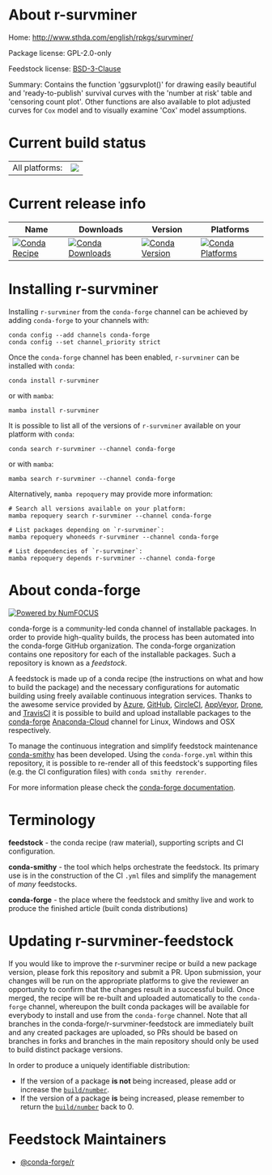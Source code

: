 About r-survminer
=================

Home: http://www.sthda.com/english/rpkgs/survminer/

Package license: GPL-2.0-only

Feedstock license: [BSD-3-Clause](https://github.com/conda-forge/r-survminer-feedstock/blob/main/LICENSE.txt)

Summary: Contains the function 'ggsurvplot()' for drawing easily beautiful and 'ready-to-publish' survival curves with the 'number at risk' table and 'censoring count plot'. Other functions are also available to plot adjusted curves for `Cox` model and to visually examine 'Cox' model assumptions.

Current build status
====================


<table><tr><td>All platforms:</td>
    <td>
      <a href="https://dev.azure.com/conda-forge/feedstock-builds/_build/latest?definitionId=1696&branchName=main">
        <img src="https://dev.azure.com/conda-forge/feedstock-builds/_apis/build/status/r-survminer-feedstock?branchName=main">
      </a>
    </td>
  </tr>
</table>

Current release info
====================

| Name | Downloads | Version | Platforms |
| --- | --- | --- | --- |
| [![Conda Recipe](https://img.shields.io/badge/recipe-r--survminer-green.svg)](https://anaconda.org/conda-forge/r-survminer) | [![Conda Downloads](https://img.shields.io/conda/dn/conda-forge/r-survminer.svg)](https://anaconda.org/conda-forge/r-survminer) | [![Conda Version](https://img.shields.io/conda/vn/conda-forge/r-survminer.svg)](https://anaconda.org/conda-forge/r-survminer) | [![Conda Platforms](https://img.shields.io/conda/pn/conda-forge/r-survminer.svg)](https://anaconda.org/conda-forge/r-survminer) |

Installing r-survminer
======================

Installing `r-survminer` from the `conda-forge` channel can be achieved by adding `conda-forge` to your channels with:

```
conda config --add channels conda-forge
conda config --set channel_priority strict
```

Once the `conda-forge` channel has been enabled, `r-survminer` can be installed with `conda`:

```
conda install r-survminer
```

or with `mamba`:

```
mamba install r-survminer
```

It is possible to list all of the versions of `r-survminer` available on your platform with `conda`:

```
conda search r-survminer --channel conda-forge
```

or with `mamba`:

```
mamba search r-survminer --channel conda-forge
```

Alternatively, `mamba repoquery` may provide more information:

```
# Search all versions available on your platform:
mamba repoquery search r-survminer --channel conda-forge

# List packages depending on `r-survminer`:
mamba repoquery whoneeds r-survminer --channel conda-forge

# List dependencies of `r-survminer`:
mamba repoquery depends r-survminer --channel conda-forge
```


About conda-forge
=================

[![Powered by
NumFOCUS](https://img.shields.io/badge/powered%20by-NumFOCUS-orange.svg?style=flat&colorA=E1523D&colorB=007D8A)](https://numfocus.org)

conda-forge is a community-led conda channel of installable packages.
In order to provide high-quality builds, the process has been automated into the
conda-forge GitHub organization. The conda-forge organization contains one repository
for each of the installable packages. Such a repository is known as a *feedstock*.

A feedstock is made up of a conda recipe (the instructions on what and how to build
the package) and the necessary configurations for automatic building using freely
available continuous integration services. Thanks to the awesome service provided by
[Azure](https://azure.microsoft.com/en-us/services/devops/), [GitHub](https://github.com/),
[CircleCI](https://circleci.com/), [AppVeyor](https://www.appveyor.com/),
[Drone](https://cloud.drone.io/welcome), and [TravisCI](https://travis-ci.com/)
it is possible to build and upload installable packages to the
[conda-forge](https://anaconda.org/conda-forge) [Anaconda-Cloud](https://anaconda.org/)
channel for Linux, Windows and OSX respectively.

To manage the continuous integration and simplify feedstock maintenance
[conda-smithy](https://github.com/conda-forge/conda-smithy) has been developed.
Using the ``conda-forge.yml`` within this repository, it is possible to re-render all of
this feedstock's supporting files (e.g. the CI configuration files) with ``conda smithy rerender``.

For more information please check the [conda-forge documentation](https://conda-forge.org/docs/).

Terminology
===========

**feedstock** - the conda recipe (raw material), supporting scripts and CI configuration.

**conda-smithy** - the tool which helps orchestrate the feedstock.
                   Its primary use is in the construction of the CI ``.yml`` files
                   and simplify the management of *many* feedstocks.

**conda-forge** - the place where the feedstock and smithy live and work to
                  produce the finished article (built conda distributions)


Updating r-survminer-feedstock
==============================

If you would like to improve the r-survminer recipe or build a new
package version, please fork this repository and submit a PR. Upon submission,
your changes will be run on the appropriate platforms to give the reviewer an
opportunity to confirm that the changes result in a successful build. Once
merged, the recipe will be re-built and uploaded automatically to the
`conda-forge` channel, whereupon the built conda packages will be available for
everybody to install and use from the `conda-forge` channel.
Note that all branches in the conda-forge/r-survminer-feedstock are
immediately built and any created packages are uploaded, so PRs should be based
on branches in forks and branches in the main repository should only be used to
build distinct package versions.

In order to produce a uniquely identifiable distribution:
 * If the version of a package **is not** being increased, please add or increase
   the [``build/number``](https://docs.conda.io/projects/conda-build/en/latest/resources/define-metadata.html#build-number-and-string).
 * If the version of a package **is** being increased, please remember to return
   the [``build/number``](https://docs.conda.io/projects/conda-build/en/latest/resources/define-metadata.html#build-number-and-string)
   back to 0.

Feedstock Maintainers
=====================

* [@conda-forge/r](https://github.com/conda-forge/r/)

